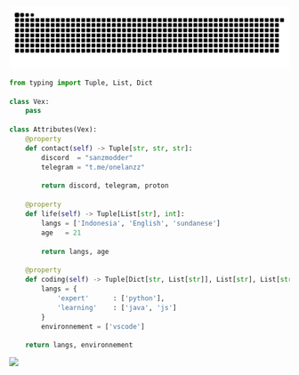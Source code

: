 

<picture>
  <source media="(prefers-color-scheme: dark)" srcset="https://raw.githubusercontent.com/4rnzz/4rnzz/output/github-contribution-grid-snake-dark.svg">
  <source media="(prefers-color-scheme: light)" srcset="https://raw.githubusercontent.com/4rnzz/4rnzz/output/github-contribution-grid-snake.svg">
  <img alt="github contribution grid snake animation" src="https://raw.githubusercontent.com/4rnzz/4rnzz/output/github-contribution-grid-snake.svg">
</picture>


```python
from typing import Tuple, List, Dict

class Vex:
    pass

class Attributes(Vex):
    @property
    def contact(self) -> Tuple[str, str, str]:
        discord  = "sanzmodder"
        telegram = "t.me/onelanzz"
	    
	    return discord, telegram, proton

    @property
    def life(self) -> Tuple[List[str], int]:
        langs = ['Indonesia', 'English', 'sundanese']
        age   = 21
		
        return langs, age
	
    @property
    def coding(self) -> Tuple[Dict[str, List[str]], List[str], List[str]]:
        langs = {
            'expert'      : ['python'],
            'learning'    : ['java', 'js']
        }
        environnement = ['vscode']

	return langs, environnement
```

![](http://github-profile-summary-cards.vercel.app/api/cards/profile-details?username=4rnzz&theme=dark)
